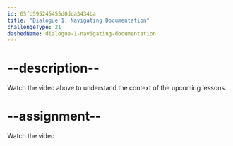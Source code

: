 ```yaml
---
id: 65fd595245455d0dca3434ba
title: "Dialogue 1: Navigating Documentation"
challengeType: 21
dashedName: dialogue-1-navigating-documentation
---
```


# --description--

Watch the video above to understand the context of the upcoming lessons.

# --assignment--

Watch the video

